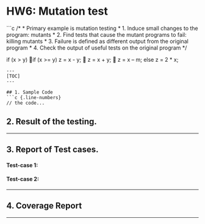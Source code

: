 <h1>HW6: Mutation test </h1> 	
```c
/*
 * Primary example is mutation testing
 *  1. Induce small changes to the program: mutants
 *  2. Find tests that cause the mutant programs to fail: killing mutants
 *  3. Failure is defined as different output from the original program
 *  4. Check the output of useful tests on the original program
*/

if (x > y)
if (x >= y)
    z = x - y;
     z = x + y;
     z = x – m;
else
     z = 2 * x;
```
---
[TOC]
---

## 1. Sample Code
```c {.line-numbers}
// the code...

```

## 2. Result of the testing.

---

## 3. Report of Test cases.
#### **Test-case 1:**
#### **Test-case 2:**

---

## 4. Coverage Report

---